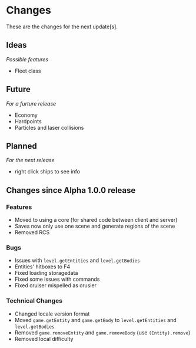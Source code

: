 # Changes

These are the changes for the next update[s].

## Ideas
*Possible features*

- Fleet class

## Future
*For a furture release*

- Economy
- Hardpoints
- Particles and laser collisions

## Planned
*For the next release*

- right click ships to see info

## Changes since Alpha 1.0.0 release

### Features

- Moved to using a core (for shared code between client and server)
- Saves now only use one scene and generate regions of the scene
- Removed RCS

### Bugs

- Issues with `level.getEntities` and `level.getBodies`
- Entities' hitboxes to F4
- Fixed loading storagedata
- Fixed some issues with commands
- Fixed cruiser mispelled as crusier

### Technical Changes

- Changed locale version format
- Moved `game.getEntity` and `game.getBody` to `level.getEntities` and `level.getBodies`
- Removed `game.removeEntity` and `game.removeBody` (use `(Entity).remove`)
- Removed local difficulty